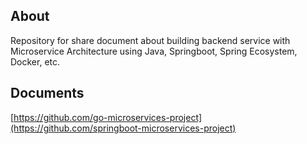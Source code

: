 ## About
Repository for share document about building backend service with Microservice Architecture using Java, Springboot, Spring Ecosystem, Docker, etc.

## Documents
[https://github.com/go-microservices-project](https://github.com/springboot-microservices-project)
